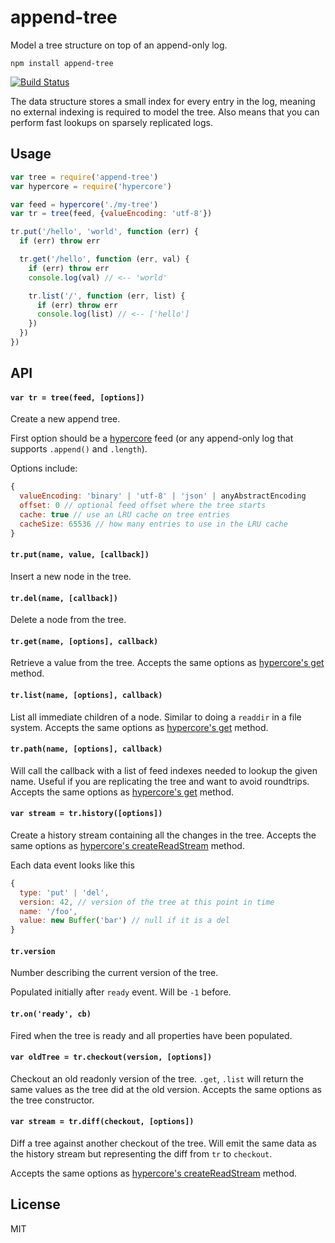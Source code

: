# append-tree

Model a tree structure on top of an append-only log.

```
npm install append-tree
```

[![Build Status](https://travis-ci.org/mafintosh/append-tree.svg?branch=master)](https://travis-ci.org/mafintosh/append-tree)

The data structure stores a small index for every entry in the log, meaning no external indexing is required to model the tree. Also means that you can perform fast lookups on sparsely replicated logs.

## Usage

``` js
var tree = require('append-tree')
var hypercore = require('hypercore')

var feed = hypercore('./my-tree')
var tr = tree(feed, {valueEncoding: 'utf-8'})

tr.put('/hello', 'world', function (err) {
  if (err) throw err

  tr.get('/hello', function (err, val) {
    if (err) throw err
    console.log(val) // <-- 'world'

    tr.list('/', function (err, list) {
      if (err) throw err
      console.log(list) // <-- ['hello']
    })
  })
})
```

## API

#### `var tr = tree(feed, [options])`

Create a new append tree.

First option should be a [hypercore](https://github.com/mafintosh/hypercore) feed (or any append-only log that supports `.append()` and `.length`).

Options include:

``` js
{
  valueEncoding: 'binary' | 'utf-8' | 'json' | anyAbstractEncoding
  offset: 0 // optional feed offset where the tree starts
  cache: true // use an LRU cache on tree entries
  cacheSize: 65536 // how many entries to use in the LRU cache
}
```

#### `tr.put(name, value, [callback])`

Insert a new node in the tree.

#### `tr.del(name, [callback])`

Delete a node from the tree.

#### `tr.get(name, [options], callback)`

Retrieve a value from the tree. Accepts the same options as [hypercore's get](https://github.com/mafintosh/hypercore#feedgetindex-options-callback) method.

#### `tr.list(name, [options], callback)`

List all immediate children of a node. Similar to doing a `readdir` in a file system. Accepts the same options as [hypercore's get](https://github.com/mafintosh/hypercore#feedgetindex-options-callback) method.

#### `tr.path(name, [options], callback)`

Will call the callback with a list of feed indexes needed to lookup the given name.
Useful if you are replicating the tree and want to avoid roundtrips. Accepts the same options as [hypercore's get](https://github.com/mafintosh/hypercore#feedgetindex-options-callback) method.

#### `var stream = tr.history([options])`

Create a history stream containing all the changes in the tree. Accepts the same options as [hypercore's createReadStream](https://github.com/mafintosh/hypercore#var-stream--feedcreatereadstreamoptions) method.

Each data event looks like this

``` js
{
  type: 'put' | 'del',
  version: 42, // version of the tree at this point in time
  name: '/foo',
  value: new Buffer('bar') // null if it is a del
}
```

#### `tr.version`

Number describing the current version of the tree.

Populated initially after `ready` event. Will be `-1` before.

#### `tr.on('ready', cb)`

Fired when the tree is ready and all properties have been populated.

#### `var oldTree = tr.checkout(version, [options])`

Checkout an old readonly version of the tree. `.get`, `.list` will return the same values as the tree did at the old version.
Accepts the same options as the tree constructor.

#### `var stream = tr.diff(checkout, [options])`

Diff a tree against another checkout of the tree.
Will emit the same data as the history stream but representing the diff from `tr` to `checkout`.

Accepts the same options as [hypercore's createReadStream](https://github.com/mafintosh/hypercore#var-stream--feedcreatereadstreamoptions) method.

## License

MIT

